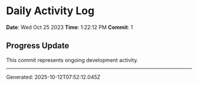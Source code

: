 # Daily Activity Log

**Date**: Wed Oct 25 2023
**Time**: 1:22:12 PM
**Commit**: 1

## Progress Update

This commit represents ongoing development activity.

---
Generated: 2025-10-12T07:52:12.045Z
